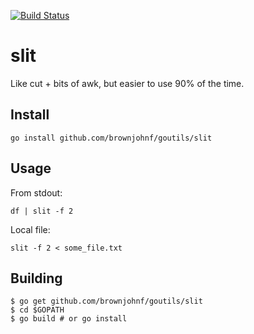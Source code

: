 [![Build Status](https://travis-ci.org/brownjohnf/slit.svg?branch=master)](https://travis-ci.org/brownjohnf/slit)

# slit

Like cut + bits of awk, but easier to use 90% of the time.

## Install

```
go install github.com/brownjohnf/goutils/slit
```

## Usage

From stdout:

```
df | slit -f 2
```

Local file:

```
slit -f 2 < some_file.txt
```

## Building

```
$ go get github.com/brownjohnf/goutils/slit
$ cd $GOPATH
$ go build # or go install
```


